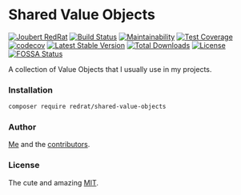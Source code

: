 # Shared Value Objects

[![Joubert RedRat](https://img.shields.io/badge/Joubert-RedRat-red)](https://joubertredrat.github.io)
[![Build Status](https://travis-ci.org/joubertredrat/SharedValueObjects.svg?branch=master)](https://travis-ci.org/joubertredrat/SharedValueObjects)
[![Maintainability](https://api.codeclimate.com/v1/badges/97a9ef6e48688cb8ed4b/maintainability)](https://codeclimate.com/github/joubertredrat/SharedValueObjects/maintainability)
[![Test Coverage](https://api.codeclimate.com/v1/badges/97a9ef6e48688cb8ed4b/test_coverage)](https://codeclimate.com/github/joubertredrat/SharedValueObjects/test_coverage)
[![codecov](https://codecov.io/gh/joubertredrat/SharedValueObjects/branch/master/graph/badge.svg)](https://codecov.io/gh/joubertredrat/SharedValueObjects)
[![Latest Stable Version](https://poser.pugx.org/redrat/shared-value-objects/v)](//packagist.org/packages/redrat/shared-value-objects)
[![Total Downloads](https://poser.pugx.org/redrat/shared-value-objects/downloads)](//packagist.org/packages/redrat/shared-value-objects)
[![License](https://poser.pugx.org/redrat/shared-value-objects/license)](//packagist.org/packages/redrat/shared-value-objects)
[![FOSSA Status](https://app.fossa.com/api/projects/git%2Bgithub.com%2Fjoubertredrat%2FSharedValueObjects.svg?type=shield)](https://app.fossa.com/projects/git%2Bgithub.com%2Fjoubertredrat%2FSharedValueObjects?ref=badge_shield)

A collection of Value Objects that I usually use in my projects.

### Installation

```bash
composer require redrat/shared-value-objects
```

### Author

[Me](https://github.com/joubertredrat) and the [contributors](https://github.com/joubertredrat/SharedValueObjects/graphs/contributors).

### License

The cute and amazing [MIT](https://github.com/joubertredrat/ApiHelperBundle/blob/master/LICENSE).